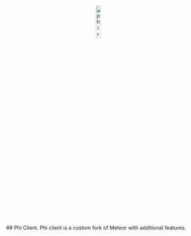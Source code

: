 <p align="center">
<img src="https://i.hizliresim.com/gmz5lyt.jpg" alt="phir-client-logo" width="15%"/>
</p>
## Phi Client.
Phi client is a custom fork of Meteor with additional features.
